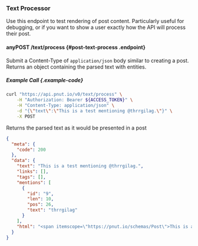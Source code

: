 ### Text Processor

Use this endpoint to test rendering of post content. Particularly useful for debugging, or if you want to show a user exactly how the API will process their post.


#### <span class="endpoint-meta"><i class="fa fa-lock" aria-hidden="true"></i> any</span><span class="method method-post">POST</span> /text/process [<i class="fa fa-paragraph" aria-hidden="true"></i>](#post-text-process) {#post-text-process .endpoint}

Submit a Content-Type of `application/json` body similar to creating a post. Returns an object containing the parsed text with entities.

##### Example Call {.example-code}

```bash
curl "https://api.pnut.io/v0/text/process" \
    -H "Authorization: Bearer ${ACCESS_TOKEN}" \
    -H "Content-Type: application/json" \
    -d "{\"text\":\"This is a test mentioning @thrrgilag.\"}" \
    -X POST
```

Returns the parsed text as it would be presented in a post

```json
{
  "meta": {
    "code": 200
  },
  "data": {
    "text": "This is a test mentioning @thrrgilag.",
    "links": [],
    "tags": [],
    "mentions": [
      {
        "id": "9",
        "len": 10,
        "pos": 26,
        "text": "thrrgilag"
      }
    ],
    "html": "<span itemscope=\"https://pnut.io/schemas/Post\">This is a test mentioning <span data-mention-id=\"9\" data-mention-name=\"thrrgilag\" itemprop=\"mention\">@thrrgilag</span>.</span>"
  }
}
```